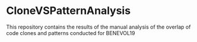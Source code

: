 # CloneVSPatternAnalysis

This repository contains the results of the manual analysis of the overlap of code clones and patterns conducted for BENEVOL19 
